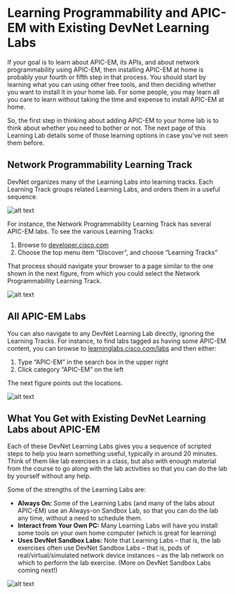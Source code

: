 
# Learning Programmability and APIC-EM with Existing DevNet Learning Labs
If your goal is to learn about APIC-EM, its APIs, and about network programmability using APIC-EM, then installing APIC-EM at home is probably your fourth or fifth step in that process. You should start by learning what you can using other free tools, and then deciding whether you want to install it in your home lab. For some people, you may learn all you care to learn without taking the time and expense to install APIC-EM at home.

So, the first step in thinking about adding APIC-EM to your home lab is to think about whether you need to bother or not. The next page of this Learning Lab details some of those learning options in case you’ve not seen them before.

## Network Programmability Learning Track
DevNet organizes many of the Learning Labs into learning tracks. Each Learning Track groups related Learning Labs, and orders them in a useful sequence.

![alt text](/posts/files/home-lab-network/assets/images/apic-2.png)

For instance, the Network Programmability Learning Track has several APIC-EM labs. To see the various Learning Tracks:

1.	Browse to [developer.cisco.com](https://developer.cisco.com)
2.	Choose the top menu item “Discover”, and choose “Learning Tracks”

That process should navigate your browser to a page similar to the one shown in the next figure, from which you could select the Network Programmability Learning Track.

![alt text](/posts/files/home-lab-network/assets/images/apic-3.png)

## All APIC-EM Labs

You can also navigate to any DevNet Learning Lab directly, ignoring the Learning Tracks. For instance, to find labs tagged as having some APIC-EM content, you can browse to [learninglabs.cisco.com/labs]( https://learninglabs.cisco.com/labs) and then either:

1. Type “APIC-EM” in the search box in the upper right
1. Click category “APIC-EM” on the left

The next figure points out the locations.

![alt text](/posts/files/home-lab-network/assets/images/apic-4.png)

## What You Get with Existing DevNet Learning Labs about APIC-EM

Each of these DevNet Learning Labs gives you a sequence of scripted steps to help you learn something useful, typically in around 20 minutes. Think of them like lab exercises in a class, but also with enough material from the course to go along with the lab activities so that you can do the lab by yourself without any help. 

Some of the strengths of the Learning Labs are:

- **Always On:** Some of the Learning Labs (and many of the labs about APIC-EM) use an Always-on Sandbox Lab, so that you can do the lab any time, without a need to schedule them.
- **Interact from Your Own PC:** Many Learning Labs will have you install some tools on your own home computer (which is great for learning)
- **Uses DevNet Sandbox Labs:** Note that Learning Labs – that is, the lab exercises often use DevNet Sandbox Labs – that is, pods of real/virtual/simulated network device instances – as the lab network on which to perform the lab exercise. (More on DevNet Sandbox Labs coming next!)

![alt text](/posts/files/home-lab-network/assets/images/apic-5.png)
